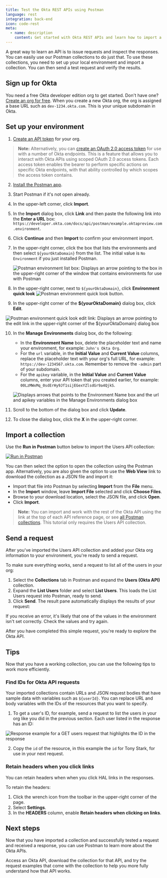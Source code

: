 ```yaml
---
title: Test the Okta REST APIs using Postman
language: rest
integration: back-end
icon: code-rest
meta:
  - name: description
    content: Get started with Okta REST APIs and learn how to import a collection and send requests in Postman.
---
```


A great way to learn an API is to issue requests and inspect the responses. You can easily use our Postman collections to do just that. To use these collections, you need to set up your local environment and import a collection. You can then send a test request and verify the results.

## Sign up for Okta

You need a free Okta developer edition org to get started. Don't have one? [Create an org for free](https://developer.okta.com/signup). When you create a new Okta org, the org is assigned a base URL such as `dev-1234.okta.com`. This is your unique subdomain in Okta.

## Set up your environment

1. [Create an API token](/docs/guides/create-an-api-token/) for your org.

  > **Note:** Alternatively, you can [create an OAuth 2.0 access token](/docs/guides/implement-oauth-for-okta/) for use with a number of Okta endpoints. This is a feature that allows you to interact with Okta APIs using scoped OAuth 2.0 access tokens. Each access token enables the bearer to perform specific actions on specific Okta endpoints, with that ability controlled by which scopes the access token contains.

2. [Install the Postman app](https://www.getpostman.com/apps).
3. Start Postman if it's not open already.
4. In the upper-left corner, click **Import**.
5. In the **Import** dialog box, click **Link** and then paste the following link into the **Enter a URL** box: `https://developer.okta.com/docs/api/postman/example.oktapreview.com.environment`.
6. Click **Continue** and then **Import** to confirm your environment import.
7. In the upper-right corner, click the box that lists the environments and then select `${yourOktaDomain}` from the list. The initial value is `No Environment` if you just installed Postman.

   <div class="three-quarter">

   ![Postman environment list box: Displays an arrow pointing to the box in the upper-right corner of the window that contains environments for use with Postman](/img/postman/postman_environment_list.png)

   </div>

8. In the upper-right corner, next to `${yourOktaDomain}`, click **Environment quick look** ![Postman environment quick look button](/img/postman/postman_eye_icon_button.png  "Displays the eye icon button").
9. In the upper-right corner of the **${yourOktaDomain}** dialog box, click **Edit**.

<div class="three-quarter">

![Postman environment quick look edit link: Displays an arrow pointing to the edit link in the upper-right corner of the ${yourOktaDomain} dialog box](/img/postman/postman_environment_quick_look_edit.png)

</div>

10. In the **Manage Environments** dialog box, do the following:
    * In the **Environment Name** box, delete the placeholder text and name your environment, for example: `John's Okta Org`.
    * For the `url` variable, in the **Initial Value** and **Current Value** columns, replace the placeholder text with your org's full URL, for example: `https://dev-1234567.okta.com`. Remember to remove the `-admin` part of your subdomain.
    * For the `apikey` variable, in the **Initial Value** and **Current Value** columns, enter your API token that you created earlier, for example: `00LzMWxMq_0sdErHy9Jf1sijEGexYZlsdGr9a4QjkS`.

    <div class="three-quarter">

    ![Displays arrows that points to the Environment Name box and the url and apikey variables in the Manage Environments dialog box](/img/postman/postman_manage_environments_dialog.png)

    </div>

11. Scroll to the bottom of the dialog box and click **Update**.
12. To close the dialog box, click the **X** in the upper-right corner.

## Import a collection

Use the **Run in Postman** button below to import the Users API collection:

[![Run in Postman](https://run.pstmn.io/button.svg)](https://app.getpostman.com/run-collection/1755573c5cf5fbf7968b)

You can then select the option to open the collection using the Postman app. Alternatively, you are also given the option to use the **Web View** link to download the collection as a JSON file and import it:

* Import that file into Postman by selecting **Import** from the **File** menu.
* In the **Import** window, leave **Import File** selected and click **Choose Files**.
* Browse to your download location, select the JSON file, and click **Open**.
* Click **Import**.

> **Note:** You can import and work with the rest of the Okta API using the link at the top of each API reference page,
or see [all Postman collections](/docs/references/postman-collections/). This tutorial only requires the Users API collection.

## Send a request

After you've imported the Users API collection and added your Okta org information to your environment, you're ready to send a request.

To make sure everything works, send a request to list all of the users in your org:

1. Select the **Collections** tab in Postman and expand the **Users (Okta API)** collection.
1. Expand the **List Users** folder and select **List Users**. This loads the List Users request into Postman, ready to send.
1. Click **Send**. The result pane automatically displays the results of your request:

If you receive an error, it's likely that one of the values in the environment isn't set correctly. Check the values and try again.

After you have completed this simple request, you're ready to explore the Okta API.

## Tips

Now that you have a working collection, you can use the following tips to work more efficiently.

### Find IDs for Okta API requests

Your imported collections contain URLs and JSON request bodies that have sample data with variables such as `${userId}`. You can replace URL and body variables with the IDs of the resources that you want to specify.

1. To get a user's ID, for example, send a request to list the users in your org like you did in the previous section. Each user listed in the response has an ID:

  <div class="three-quarter border">

  ![Response example for a GET users request that highlights the ID in the response](/img/postman/postman_response2.png)

  </div>

2. Copy the `id` of the resource, in this example the `id` for Tony Stark, for use in your next request.

### Retain headers when you click links

You can retain headers when when you click HAL links in the responses.

To retain the headers:

1. Click the wrench icon from the toolbar in the upper-right corner of the page.
1. Select **Settings**.
1. In the **HEADERS** column, enable **Retain headers when clicking on links**.

## Next steps

Now that you have imported a collection and successfully tested a request and received a response, you can use Postman to learn more about the Okta APIs.

Access an Okta API, download the collection for that API, and try the request examples that come with the collection to help you more fully understand how that API works.

